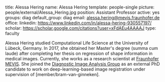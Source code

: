 title: Alessa Hering
name: Alessa Hering
template: people-single
picture: people/external/Alessa_Hering.jpg
position: Assistant Professor
active: yes
groups: diag
default_group: diag
email: alessa.hering@mevis.fraunhofer.de
office: 
linkedin: https://www.linkedin.com/in/alessa-hering-930557197/
scholar: https://scholar.google.com/citations?user=xFdAEu4AAAAJ
type: faculty

Alessa Hering studied Computational Life Science at the University of Lübeck, Germany. In 2017, she obtained her Master's degree (summa cum laude) after completing her thesis on  regression of shape information in medical images. Currently, she works as a research scientist at [Fraunhofer MEVIS](https://www.mevis.fraunhofer.de/). She joined the [Diagnostic Image Analysis Group](http://www.diagnijmegen.nl/) as an external PhD candidate to work on deep-learning-based image registration under supervision of [member/bram-van-ginneken].
